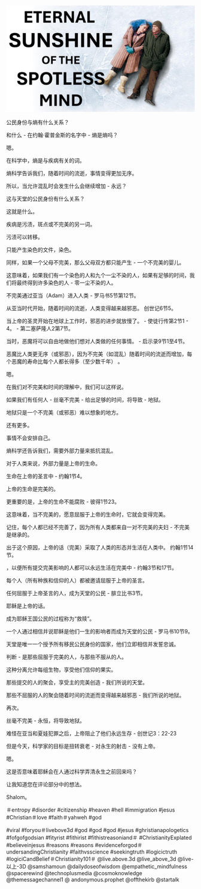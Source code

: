 ![Video cover image](../cover.jpg "cover photo")

公民身份与熵有什么关系？

和什么 - 在约翰·霍普金斯的名字中 - 熵是熵吗？

嗯。

在科学中，熵是与疾病有关的词。

熵科学告诉我们，随着时间的流逝，事情变得更加无序。

所以，当允许混乱时会发生什么会继续增加 - 永远？

这与天堂的公民身份有什么关系？

这就是什么。

疾病是污渍，斑点或不完美的另一词。

污渍可以转移。

只能产生染色的文件，染色。

同样，如果一个父母不完美，那么父母双方都只能产生 - 一个不完美的婴儿。

这意味着，如果我们有一个染色的人和九个一尘不染的人，如果有足够的时间，我们将最终得到许多染色的人 - 零一尘不染的人。

不完美通过亚当（Adam）进入人类 - 罗马书5节第12节。

从亚当时代开始，随着时间的流逝，人类变得越来越邪恶。 创世记6节5。

当上帝的圣灵开始在地球上工作时，邪恶的进步就放慢了。 - 使徒行传第2节1  -  4。 - 第二塞萨隆人2第7节。

当时，恶魔将可以自由地做他们想对人类做的任何事情。 - 启示录9节1至4节。

恶魔比人类更无序（或邪恶），因为不完美（如混乱）随着时间的流逝而增加，每个恶魔的寿命比每个人都长得多（至少数千年） 。

嗯。

在我们对不完美和时间的理解中，我们可以这样说。

如果我们有任何人 - 丝毫不完美 - 给出足够的时间，将导致 - 地狱。

地狱只是一个不完美（或邪恶）难以想象的地方。

还有更多。

事情不会安排自己。

熵科学还告诉我们，需要外部力量来抵抗混乱。

对于人类来说，外部力量是上帝的生命。

生命在上帝的圣言中 - 约翰1节4。

上帝的生命是完美的。

更重要的是，上帝的生命不能腐败 - 彼得1节23。

这意味着，当不完美的，愿意屈服于上帝的生命时，它就会变得完美。

记住，每个人都已经不完善了，因为所有人类都来自一对不完美的夫妇 - 不完美是继承的。

出于这个原因，上帝的话（完美）采取了人类的形态并生活在人类中。 约翰1节14节。

，以便所有提交完美影响的人都可以永远生活在完美中 - 约翰3节和17节。

每个人（所有种族和信仰的人）都被邀请屈服于上帝的圣言。

任何屈服于上帝圣言的人，成为天堂的公民 - 腓立比书3节。

耶稣是上帝的话。

成为耶稣王国公民的过程称为“救赎”。

一个人通过相信并说耶稣是他们一生的影响者而成为天堂的公民 - 罗马书10节9。

天堂是唯一一个授予所有移民公民身份的国家，他们立即相信并发誓忠诚。

判断 - 是那些屈服于完美的人，与那些不服从的人。

这种分离允许每组生物，享受他们信仰的果实。

那些提交的人的聚会，享受主的完美创造 - 我们所说的天堂。

那些不屈服的人的聚会随着时间的流逝而变得越来越邪恶 - 我们所说的地狱。

再次。

丝毫不完美 - 永恒，将导致地狱。

难怪在亚当和夏娃犯罪之后，上帝阻止了他们永远生存 - 创世记3：22-23

但是今天，科学家的目标是扭转衰老 - 对永生的射击 - 没有上帝。

嗯。

这是否意味着耶稣会在人通过科学弄清永生之前回来吗？

让我知道您在评论部分中的想法。

Shalom。

＃entropy #disorder #citizenship #heaven #hell #immigration #jesus #Christian＃love #faith＃yahweh #god

#viral #foryou＃livebove3d #god #god #god #jesus #ghristianapologetics #fofgofgodsian #fityrist #fithirist #fithistreasoniand＃ #ChristianityExplated #believeinjesus #reasons #reasons #evidenceforgod＃undersandingChristianity #faithvsscience #seekingtruth #logicictruth #logiciCandBelief＃Christianity101＃ @live.above.3d @live_above_3d @live- 以上-3D @samshamoun @dailydoseofwisdom @empathetic_mindfulness @spacerewind @technoplusmedia @cosmoknowledge @themessagechannel1 @ andonymous.prophet @offthekirb @startalk



